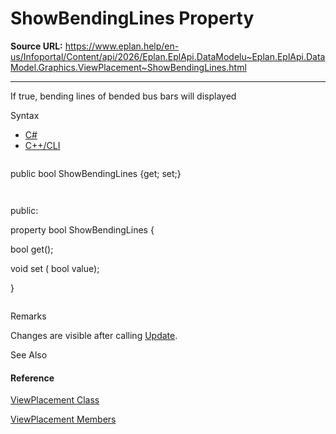 # ShowBendingLines Property

**Source URL:** https://www.eplan.help/en-us/Infoportal/Content/api/2026/Eplan.EplApi.DataModelu~Eplan.EplApi.DataModel.Graphics.ViewPlacement~ShowBendingLines.html

---

If true, bending lines of bended bus bars will displayed

Syntax

- [C#](#i-syntax-CS)
- [C++/CLI](#i-syntax-CPP2005)

```
```
public bool ShowBendingLines {get; set;}
```
```

```
```
public:
property bool ShowBendingLines {
   bool get();
   void set (    bool value);
}
```
```

Remarks

Changes are visible after calling [Update](Eplan.EplApi.DataModelu~Eplan.EplApi.DataModel.Graphics.ViewPlacement~Update.html).



See Also

#### Reference

[ViewPlacement Class](Eplan.EplApi.DataModelu~Eplan.EplApi.DataModel.Graphics.ViewPlacement.html)
  
[ViewPlacement Members](Eplan.EplApi.DataModelu~Eplan.EplApi.DataModel.Graphics.ViewPlacement_members.html)